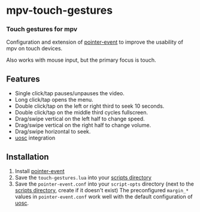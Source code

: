 # mpv-touch-gestures

### Touch gestures for mpv

Configuration and extension of [pointer-event](https://github.com/christoph-heinrich/mpv-pointer-event) to improve the usability of mpv on touch devices.

Also works with mouse input, but the primary focus is touch.

## Features

* Single click/tap pauses/unpauses the video.
* Long click/tap opens the menu.
* Double click/tap on the left or right third to seek 10 seconds.
* Double click/tap on the middle third cycles fullscreen.
* Drag/swipe vertical on the left half to change speed.
* Drag/swipe vertical on the right half to change volume.
* Drag/swipe horizontal to seek.
* [uosc](https://github.com/tomasklaen/uosc) integration

## Installation

1. Install [pointer-event](https://github.com/christoph-heinrich/mpv-pointer-event)
2. Save the `touch-gestures.lua` into your [scripts directory](https://mpv.io/manual/stable/#script-location)
3. Save the `pointer-event.conf` into your `script-opts` directory (next to the [scripts directory](https://mpv.io/manual/stable/#script-location), create if it doesn't exist)
The preconfigured `margin_*` values in `pointer-event.conf` work well with the default configuration of [uosc](https://github.com/tomasklaen/uosc).